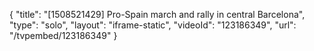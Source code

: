 {
    "title": "[1508521429] Pro-Spain march and rally in central Barcelona",
    "type": "solo",
    "layout": "iframe-static",
    "videoId": "123186349",
    "url": "\/tvpembed\/123186349"
}